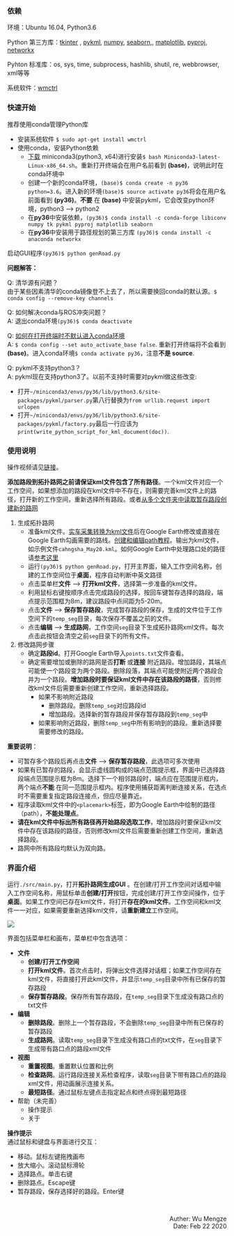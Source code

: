 ### 依赖
环境：Ubuntu 16.04, Python3.6

Python 第三方库：[tkinter](https://wiki.python.org/moin/TkInter)
, [pykml](https://pythonhosted.org/pykml/installation.html), [numpy](http://www.numpy.org/), [seaborn](https://seaborn.pydata.org/installing.html),, [matplotlib](https://matplotlib.org/users/installing.html), [pyproj](https://jswhit.github.io/pyproj/), [networkx](https://networkx.github.io/)

Pyhton 标准库：os, sys, time, subprocess, hashlib, shutil, re, webbrowser, xml等等

系统软件：[wmctrl](http://manpages.ubuntu.com/manpages/bionic/en/man1/wmctrl.1.html)  

### 快速开始
推荐使用conda管理Python库
- 安装系统软件 `$ sudo apt-get install wmctrl` 
- 使用conda，安装Python依赖
    - [下载](https://repo.anaconda.com/miniconda/Miniconda3-latest-Linux-x86_64.sh) miniconda3(python3, x64)进行安装`$ bash Miniconda3-latest-Linux-x86_64.sh`。重新打开终端会在用户名前看到 **(base)**，说明此时在conda环境中
    - 创建一个新的conda环境，`(base)$ conda create -n py36 python=3.6`。进入新的环境`(base)$ source activate py36`将会在用户名前面看到 **(py36)**。**不要** 在 **(base)** 中安装pykml，它会改变python环境，python3 --> python2
    - 在**py36**中安装依赖，`(py36)$ conda install -c conda-forge libiconv numpy tk pykml pyproj matplotlib seaborn`
    - 在**py36**中安装用于路径规划的第三方库 `(py36)$ conda install -c anaconda networkx`

启动GUI程序`(py36)$ python genRoad.py`

**问题解答：**

Q: 清华源有问题？  
由于某些因素清华的conda镜像登不上去了，所以需要换回conda的默认源。`$ conda config --remove-key channels`

Q: 如何解决conda与ROS冲突问题？  
A: 退出conda环境`(py36)$ conda deactivate`

Q: [如何在打开终端时不默认进入conda环境](https://stackoverflow.com/questions/54429210/how-do-i-prevent-conda-from-activating-the-base-environment-by-default)  
A: `$ conda config --set auto_activate_base false`. 重新打开终端将不会看到 **(base)**。进入conda环境`$ conda activate py36`，注意**不是 source**. 

Q: pykml不支持python3？  
A: pykml现在支持python3了。以前不支持时需要对pykml做这些改变:
- 打开`~/miniconda3/envs/py36/lib/python3.6/site-packages/pykml/parser.py`第八行替换为`from urllib.request import urlopen`
- 打开`~/miniconda3/envs/py36/lib/python3.6/site-packages/pykml/factory.py`最后一行应该为 `print(write_python_script_for_kml_document(doc))`.

### 使用说明
操作视频请见[链接](https://www.bilibili.com/video/av42444813)。

**添加路段到拓扑路网之前请保证kml文件包含了所有路径**。一个kml文件对应一个工作空间，如果想添加的路段在kml文件中不存在，则需要完善kml文件上的路径，打开新的工作空间，重新选择所有路段。或者[从多个文件夹中读取暂存路段创建新的路网](./dirs_generate_road.md)

1. 生成拓扑路网
    - 准备kml文件。[实车采集转换为kml文件](./rosbag2txt2kml.md)后在Google Earth修改或直接在Google Earth勾画需要的路线。[创建和编辑path教程](./creat_and_edit_path.md)。输出为kml文件，如示例文件`cahngsha_May20.kml`。如何Google Earth中处理路口处的路径请[参考这里](./draw_intersection.md)
    - 运行`(py36)$ python genRoad.py`，打开主界面，输入工作空间名称，创建的工作空间位于**桌面**，程序自动判断中英文路径
    - 点击菜单栏**文件** --> **打开kml文件**，选择第一步准备的kml文件。
    - 利用鼠标右键按顺序点击完成路段的选择，按回车键暂存选择的路段，端点提示范围框为8m，建议路段中点间距为5-20m。
    - 点击**文件** --> **保存暂存路段**，完成暂存路段的保存，生成的文件位于工作空间下的`temp_seg`目录，每次保存不覆盖之前的文件。
    - 点击**编辑** --> **生成路网**，工作空间`seg`目录下生成拓扑路网xml文件。每次点击此按钮会清空之前`seg`目录下的所有文件。
2. 修改路网步骤
    - 确定**路段id**。打开Google Earth导入`points.txt`文件查看。
    - 确定需要增加或删除的路网是否**打断** 或**连接** 附近路段。增加路段，其端点可能使一个路段变为两个路段。删除段落，其端点可能使附近两个路段合并为一个路段。**增加路段时要保证kml文件中存在该路段的路径**，否则修改kml文件后需要重新创建工作空间，重新选择路段。
        - 如果不影响附近路段
            - 删除路段。删除`temp_seg`对应路段id
            - 增加路段。选择新的暂存路段并保存暂存路段到`temp_seg`中
        - 如果影响附近路段，删除`temp_seg`中所有影响到的路段。重新选择要需要修改的路段。

**重要说明**：
- 可暂存多个路段后再点击**文件** --> **保存暂存路段**，此选项可多次使用
- 如果有已暂存的路段，会显示虚线圆构成的端点范围提示框，界面中已选择路段端点范围提示框为8m。选择下一个相邻路段时，端点应在范围提示框内，两个端点**不能** 在同一范围提示框内。程序使用捕获距离判断连接关系，在选点时不需要重复指定路段连接点，但应尽量靠近。
- 程序读取kml文件中的`<placemark>`标签，即为Google Earth中绘制的路径（path），**不能处理点**。
- **请在kml文件中标出所有路径再开始路段选取工作**，增加路段时要保证kml文件中存在该路段的路径，否则修改kml文件后需要重新创建工作空间，重新选择路段。
- 路网中所有路段均默认为双向路。

### 界面介绍
运行`./src/main.py`，打开**拓扑路网生成GUI** 。在创建/打开工作空间对话框中输入工作空间名称，用鼠标单击**创建/打开**按钮，完成创建/打开工作空间操作，位于**桌面**。如果工作空间已存在kml文件，将打开**存在的kml文件**。工作空间和kml文件一一对应，如果需要重新选择kml文件，请**重新建立**工作空间。

![](../figure/road_gen_small.png)

界面包括菜单栏和画布，菜单栏中包含选项：
- **文件**
    - **创建/打开工作空间**
    - **打开kml文件**。首次点击时，将弹出文件选择对话框；如果工作空间存在kml文件，将直接打开此kml文件，并显示`temp_seg`目录中所有已保存的暂存路段
    - **保存暂存路段**。保存所有暂存路段，在`temp_seg`目录下生成没有路口点的txt文件
- **编辑**
    - **删除路段**。删除上一个暂存路段，不会删除`temp_seg`目录中所有已保存的暂存路段
    - **生成路网**。读取`temp_seg`目录下生成没有路口点的txt文件，在`seg`目录下生成带有路口点的路段xml文件
- **视图**
    - **重置视图**。重置默认位置和比例
    - **检查路网**。运行路段连接关系检查程序，读取`seg`目录下带有路口点的路段xml文件，用动画展示连接关系。
    - **最短路径**。通过鼠标左键点击指定起点和终点得到最短路径
- 帮助（未完善）
    - 操作提示
    - 关于

**操作提示**  
通过鼠标和键盘与界面进行交互：
- 移动。鼠标左键拖拽画布
- 放大缩小。滚动鼠标滑轮
- 选择路点。单击右键
- 删除路点。Escape键
- 暂存路段，保存选择好的路段。Enter键


<br>
<p align="right"> Auther: Wu Mengze<br>Date: Feb 22 2020</p>
